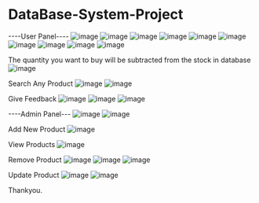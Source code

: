 # DataBase-System-Project
----User Panel----
![image](https://user-images.githubusercontent.com/80267272/163673734-2196bd5d-c315-4b6c-b1f1-26bcb6eef26a.png)
![image](https://user-images.githubusercontent.com/80267272/163673797-69a0cc57-be2f-4627-864c-c0a797503742.png)
![image](https://user-images.githubusercontent.com/80267272/163673827-566b3183-c2f7-4da4-8882-21a664325087.png)
![image](https://user-images.githubusercontent.com/80267272/163673837-d7de8c19-a660-4b2c-bb3e-85eb6403038f.png)
![image](https://user-images.githubusercontent.com/80267272/163673850-cbbeffd1-671f-4471-8159-e5b366049dfc.png)
![image](https://user-images.githubusercontent.com/80267272/163673860-d3bff0d9-d712-4bb7-86cd-5462db18c5c4.png)
![image](https://user-images.githubusercontent.com/80267272/163673871-2b309172-76c2-448c-8f7a-729018cec015.png)
![image](https://user-images.githubusercontent.com/80267272/163673890-005d4ced-4658-41e9-a1c1-044af2c26363.png)
![image](https://user-images.githubusercontent.com/80267272/163673910-4741c825-2bef-456b-81cf-fb6e3db58d2d.png)
![image](https://user-images.githubusercontent.com/80267272/163673920-21528302-1715-4a8a-aac6-f02d56888915.png)

The quantity you want to buy will be subtracted from the stock in database
![image](https://user-images.githubusercontent.com/80267272/163673950-32d5d224-d5ca-41a2-9a22-ea5d28e3b2d1.png)


Search Any Product
![image](https://user-images.githubusercontent.com/80267272/163673983-62393de9-3e17-4632-ab7f-ebeaee99917f.png)
![image](https://user-images.githubusercontent.com/80267272/163673991-9b6fc124-32f9-4f3e-b881-b0ab479a1813.png)


Give Feedback
![image](https://user-images.githubusercontent.com/80267272/163674028-aed65c8d-07e7-4e7d-afff-11d3ec2080de.png)
![image](https://user-images.githubusercontent.com/80267272/163674041-2859e7db-d6ae-444d-b663-467c6a197481.png)
![image](https://user-images.githubusercontent.com/80267272/163674059-cbfb6b20-3291-4d89-bc74-dd719bf2dbab.png)


----Admin Panel---
![image](https://user-images.githubusercontent.com/80267272/163674091-eef932ef-e777-4adf-bdd8-01d86fba72b5.png)
![image](https://user-images.githubusercontent.com/80267272/163674104-89d99f38-5eeb-42f8-aea7-69f43185f1a2.png)


Add New Product
![image](https://user-images.githubusercontent.com/80267272/163730485-52b188e8-6f3f-4521-87cb-e4d53e5dcaaf.png)



View Products
![image](https://user-images.githubusercontent.com/80267272/163674248-b632fd56-67e2-4ba2-8b04-f6f0b834d33a.png)


Remove Product
![image](https://user-images.githubusercontent.com/80267272/163674270-8619a47f-7418-4a24-a389-eb5c275cfe85.png)
![image](https://user-images.githubusercontent.com/80267272/163674279-c7e39c32-2307-48df-8275-ba23b812f7a8.png)
![image](https://user-images.githubusercontent.com/80267272/163674297-28069703-a299-4b00-8427-3593fad02b6f.png)


Update Product
![image](https://user-images.githubusercontent.com/80267272/163730417-aa693f56-5d52-40da-809d-ba7bc57a22ad.png)
![image](https://user-images.githubusercontent.com/80267272/163730428-b7e6ba45-5759-4ef7-85e3-f8dc283edcb1.png)



Thankyou.


